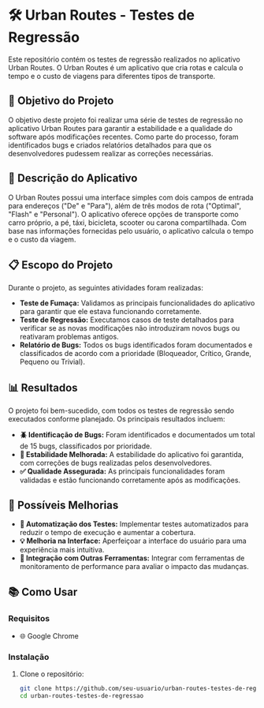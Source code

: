 # 🛠️ Urban Routes - Testes de Regressão

Este repositório contém os testes de regressão realizados no aplicativo Urban Routes. O Urban Routes é um aplicativo que cria rotas e calcula o tempo e o custo de viagens para diferentes tipos de transporte.

## 🎯 Objetivo do Projeto

O objetivo deste projeto foi realizar uma série de testes de regressão no aplicativo Urban Routes para garantir a estabilidade e a qualidade do software após modificações recentes. Como parte do processo, foram identificados bugs e criados relatórios detalhados para que os desenvolvedores pudessem realizar as correções necessárias.

## 📱 Descrição do Aplicativo

O Urban Routes possui uma interface simples com dois campos de entrada para endereços ("De" e "Para"), além de três modos de rota ("Optimal", "Flash" e "Personal"). O aplicativo oferece opções de transporte como carro próprio, a pé, táxi, bicicleta, scooter ou carona compartilhada. Com base nas informações fornecidas pelo usuário, o aplicativo calcula o tempo e o custo da viagem.

## 📋 Escopo do Projeto

Durante o projeto, as seguintes atividades foram realizadas:

- **Teste de Fumaça:** Validamos as principais funcionalidades do aplicativo para garantir que ele estava funcionando corretamente.
- **Teste de Regressão:** Executamos casos de teste detalhados para verificar se as novas modificações não introduziram novos bugs ou reativaram problemas antigos.
- **Relatório de Bugs:** Todos os bugs identificados foram documentados e classificados de acordo com a prioridade (Bloqueador, Crítico, Grande, Pequeno ou Trivial).

## 📊 Resultados

O projeto foi bem-sucedido, com todos os testes de regressão sendo executados conforme planejado. Os principais resultados incluem:

- **🪲 Identificação de Bugs:** Foram identificados e documentados um total de 15 bugs, classificados por prioridade.
- **🔧 Estabilidade Melhorada:** A estabilidade do aplicativo foi garantida, com correções de bugs realizadas pelos desenvolvedores.
- **✅ Qualidade Assegurada:** As principais funcionalidades foram validadas e estão funcionando corretamente após as modificações.

## 🌟 Possíveis Melhorias

- **🤖 Automatização dos Testes:** Implementar testes automatizados para reduzir o tempo de execução e aumentar a cobertura.
- **💡 Melhoria na Interface:** Aperfeiçoar a interface do usuário para uma experiência mais intuitiva.
- **🔌 Integração com Outras Ferramentas:** Integrar com ferramentas de monitoramento de performance para avaliar o impacto das mudanças.

## 📚 Como Usar

### Requisitos

- 🌐 Google Chrome

### Instalação

1. Clone o repositório:
   ```bash
   git clone https://github.com/seu-usuario/urban-routes-testes-de-regressao.git
   cd urban-routes-testes-de-regressao

